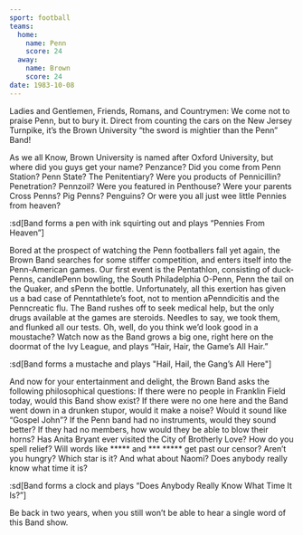 ```yaml
---
sport: football
teams:
  home:
    name: Penn
    score: 24
  away:
    name: Brown
    score: 24
date: 1983-10-08
---
```


Ladies and Gentlemen, Friends, Romans, and Countrymen: We come not to praise Penn, but to bury it. Direct from counting the cars on the New Jersey Turnpike, it’s the Brown University “the sword is mightier than the Penn” Band!

As we all Know, Brown University is named after Oxford University, but where did you guys get your name? Penzance? Did you come from Penn Station? Penn State? The Penitentiary? Were you products of Pennicillin? Penetration? Pennzoil? Were you featured in Penthouse? Were your parents Cross Penns? Pig Penns? Penguins? Or were you all just wee little Pennies from heaven?

:sd[Band forms a pen with ink squirting out and plays “Pennies From Heaven”]

Bored at the prospect of watching the Penn footballers fall yet again, the Brown Band searches for some stiffer competition, and enters itself into the Penn-American games. Our first event is the Pentathlon, consisting of duck-Penns, candlePenn bowling, the South Philadelphia O-Penn, Penn the tail on the Quaker, and sPenn the bottle. Unfortunately, all this exertion has given us a bad case of Penntathlete’s foot, not to mention aPenndicitis and the Penncreatic flu. The Band rushes off to seek medical help, but the only drugs available at the games are steroids. Needles to say, we took them, and flunked all our tests. Oh, well, do you think we’d look good in a moustache? Watch now as the Band grows a big one, right here on the doormat of the Ivy League, and plays “Hair, Hair, the Game’s All Hair.”

:sd[Band forms a mustache and plays "Hail, Hail, the Gang’s All Here"]

And now for your entertainment and delight, the Brown Band asks the following philosophical questions: If there were no people in Franklin Field today, would this Band show exist? If there were no one here and the Band went down in a drunken stupor, would it make a noise? Would it sound like “Gospel John”? If the Penn band had no instruments, would they sound better? If they had no members, how would they be able to blow their horns? Has Anita Bryant ever visited the City of Brotherly Love? How do you spell relief? Will words like \*\*\*\*\* and \*\*\* \*\*\*\*\* get past our censor? Aren’t you hungry? Which star is it? And what about Naomi? Does anybody really know what time it is?

:sd[Band forms a clock and plays “Does Anybody Really Know What Time It Is?”]

Be back in two years, when you still won’t be able to hear a single word of this Band show.

